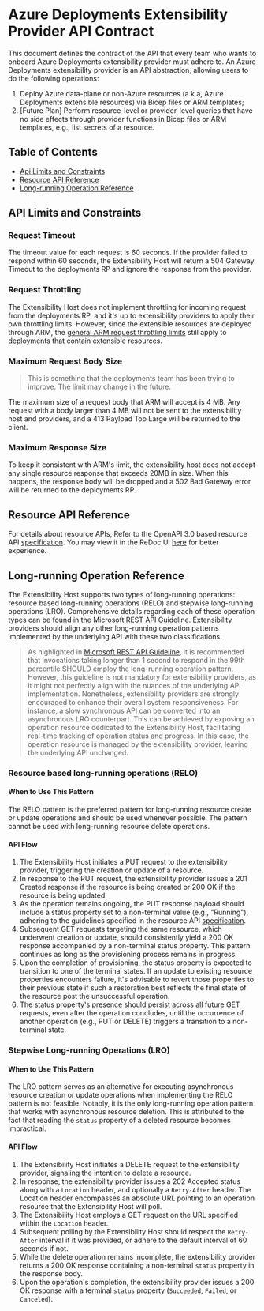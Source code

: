 # Azure Deployments Extensibility Provider API Contract

This document defines the contract of the API that every team who wants to onboard Azure Deployments extensibility provider must adhere to. An Azure Deployments extensibility provider is an API abstraction, allowing users to do the following operations:
1. Deploy Azure data-plane or non-Azure resources (a.k.a, Azure Deployments extensible resources) via Bicep files or ARM templates;
2. [Future Plan] Perform resource-level or provider-level queries that have no side effects through provider functions in Bicep files or ARM templates, e.g., list secrets of a resource.

## Table of Contents
- [Api Limits and Constraints](#api-limits-and-constraints)
- [Resource API Reference](#resource-api-reference)
- [Long-running Operation Reference](#long-running-operation-reference)

## API Limits and Constraints

### Request Timeout

The timeout value for each request is 60 seconds. If the provider failed to respond within 60 seconds, the Extensibility Host will return a 504 Gateway Timeout to the deployments RP and ignore the response from the provider.

### Request Throttling

The Extensibility Host does not implement throttling for incoming request from the deployments RP, and it's up to extensibility providers to apply their own throttling limits. However, since the extensible resources are deployed through ARM, the [general ARM request throttling limits](https://learn.microsoft.com/en-us/azure/azure-resource-manager/management/request-limits-and-throttling) still apply to deployments that contain extensible resources.

### Maximum Request Body Size

> This is something that the deployments team has been trying to improve. The limit may change in the future.

The maximum size of a request body that ARM will accept is 4 MB. Any request with a body larger than 4 MB will not be sent to the extensibility host and providers, and a 413 Payload Too Large will be returned to the client.

### Maximum Response Size

To keep it consistent with ARM's limit, the extensibility host does not accept any single resource response that exceeds 20MB in size. When this happens, the response body will be dropped and a 502 Bad Gateway error will be returned to the deployments RP.

## Resource API Reference

For details about resource APIs, Refer to the OpenAPI 3.0 based resource API [specification](openapi.yaml). You may view it in the ReDoc UI [here](https://redocly.github.io/redoc/?url=https://raw.githubusercontent.com/Azure/bicep-extensibility/master/docs/vnext/openapi.yaml) for better experience.

## Long-running Operation Reference

The Extensibility Host supports two types of long-running operations: resource based long-running operations (RELO) and stepwise long-running operations (LRO). Comprehensive details regarding each of these operation types can be found in the [Microsoft REST API Guideline](https://github.com/microsoft/api-guidelines/blob/vNext/Guidelines.md#13-long-running-operations). Extensibility providers should align any other long-running operation patterns implemented by the underlying API with these two classifications.

> As highlighted in [Microsoft REST API Guideline](https://github.com/microsoft/api-guidelines/blob/vNext/Guidelines.md#1441-responsiveness), it is recommended that invocations taking longer than 1 second to respond in the 99th percentile SHOULD employ the long-running operation pattern. However, this guideline is not mandatory for extensibility providers, as it might not perfectly align with the nuances of the underlying API implementation. Nonetheless, extensibility providers are strongly encouraged to enhance their overall system responsiveness. For instance, a slow synchronous API can be converted into an asynchronous LRO counterpart. This can be achieved by exposing an operation resource dedicated to the Extensibility Host, facilitating real-time tracking of operation status and progress. In this case, the operation resource is managed by the extensibility provider, leaving the underlying API unchanged.

### Resource based long-running operations (RELO)

#### When to Use This Pattern

The RELO pattern is the preferred pattern for long-running resource create or update operations and should be used whenever possible. The pattern cannot be used with long-running resource delete operations.

#### API Flow

1. The Extensibility Host initiates a PUT request to the extensibility provider, triggering the creation or update of a resource.
2. In response to the PUT request, the extensibility provider issues a 201 Created response if the resource is being created or 200 OK if the resource is being updated.
3. As the operation remains ongoing, the PUT response payload should include a status property set to a non-terminal value (e.g., "Running"), adhering to the guidelines specified in the resource API [specification](openapi.yaml).
4. Subsequent GET requests targeting the same resource, which underwent creation or update, should consistently yield a 200 OK response accompanied by a non-terminal status property. This pattern continues as long as the provisioning process remains in progress.
5. Upon the completion of provisioning, the status property is expected to transition to one of the terminal states. If an update to existing resource properties encounters failure, it's advisable to revert those properties to their previous state if such a restoration best reflects the final state of the resource post the unsuccessful operation.
6. The status property's presence should persist across all future GET requests, even after the operation concludes, until the occurrence of another operation (e.g., PUT or DELETE) triggers a transition to a non-terminal state.

### Stepwise Long-running Operations (LRO)

#### When to Use This Pattern

The LRO pattern serves as an alternative for executing asynchronous resource creation or update operations when implementing the RELO pattern is not feasible. Notably, it is the only long-running operation pattern that works with asynchronous resource deletion. This is attributed to the fact that reading the `status` property of a deleted resource becomes impractical.

#### API Flow

1. The Extensibility Host initiates a DELETE request to the extensibility provider, signaling the intention to delete a resource.
2. In response, the extensibility provider issues a 202 Accepted status along with a `Location` header, and optionally a `Retry-After` header. The Location header encompasses an absolute URL pointing to an operation resource that the Extensibility Host will poll.
3. The Extensibility Host employs a GET request on the URL specified within the `Location` header.
4. Subsequent polling by the Extensibility Host should respect the `Retry-After` interval if it was provided, or adhere to the default interval of 60 seconds if not.
5. While the delete operation remains incomplete, the extensibility provider returns a 200 OK response containing a non-terminal `status` property in the response body.
6. Upon the operation's completion, the extensibility provider issues a 200 OK response with a terminal `status` property (`Succeeded`, `Failed`, or `Canceled`).
